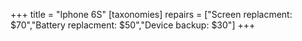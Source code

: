 +++
title = "Iphone 6S"
[taxonomies]
repairs = ["Screen replacment: $70","Battery replacment: $50","Device backup: $30"]
+++






